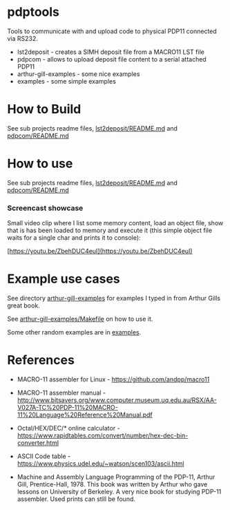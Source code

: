 # pdptools
Tools to communicate with and upload code to physical PDP11 connected via RS232.

* lst2deposit - creates a SIMH deposit file from a MACRO11 LST file
* pdpcom - allows to upload deposit file content to a serial attached PDP11 
* arthur-gill-examples - some nice examples
* examples - some simple examples

# How to Build
See sub projects readme files,  [lst2deposit/README.md](lst2deposit/README.md) 
and [pdpcom/README.md](pdpcom/README.md)

# How to use
See sub projects readme files,  [lst2deposit/README.md](lst2deposit/README.md)
and [pdpcom/README.md](pdpcom/README.md)

### Screencast showcase
Small video clip where I list some memory content, load an object file, show that is has been loaded to memory and
execute it (this simple object file waits for a single char and prints it to console):

[https://youtu.be/ZbehDUC4euI](https://youtu.be/ZbehDUC4euI)

# Example use cases
See directory [arthur-gill-examples](arthur-gill-examples) for examples I typed in from
Arthur Gills great book.

See [arthur-gill-examples/Makefile](arthur-gill-examples/Makefile) on how to use it.

Some other random examples are in [examples](examples).

# References
* MACRO-11 assembler for Linux - https://github.com/andpp/macro11
* MACRO-11 assembler manual - http://www.bitsavers.org/www.computer.museum.uq.edu.au/RSX/AA-V027A-TC%20PDP-11%20MACRO-11%20Language%20Reference%20Manual.pdf
* Octal/HEX/DEC/* online calculator - https://www.rapidtables.com/convert/number/hex-dec-bin-converter.html
* ASCII Code table - https://www.physics.udel.edu/~watson/scen103/ascii.html

* Machine and Assembly Language Programming of the PDP-11, Arthur Gill, Prentice-Hall, 1978.
  This book was written by Arthur who gave lessons on University of Berkeley. A very nice
  book for studying PDP-11 assembler. Used prints can still be found.